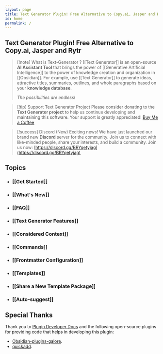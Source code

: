 ```yaml
---
layout: page
title: Text Generator Plugin! Free Alternative to Copy.ai, Jasper and Rytr
id: home
permalink: /
---
```

## Text Generator Plugin! Free Alternative to Copy.ai, Jasper and Rytr

> [!note] What is Text-Generator ?
> [[Text Generator]] is an open-source **AI Assistant Tool** that brings the power of [[Generative Artificial Intelligence]] to the power of  knowledge creation and organization in [[Obsidian]].
>  For example, use [[Text Generator]] to generate ideas, attractive titles, summaries, outlines, and whole paragraphs based on your **knowledge database**. 
>  
>  *The possibilities are endless!*

> [!tip] Support Text Generator Project
> Please consider donating to the **Text Generator project** to help us continue developing and maintaining this software. Your support is greatly appreciated! [Buy Me a Coffee](https://www.buymeacoffee.com/haouarine)

> [!success] Discord (New)
> Exciting news! We have just launched our brand new **Discord** server for the community. Join us to connect with like-minded people, share your interests, and build a community. 
>  Join us now: [https://discord.gg/BRYqetyjag](https://discord.gg/BRYqetyjag)

## Topics
* ### [[Get Started]]
* ### [[What's New]]
* ### [[FAQ]]
* ### [[Text Generator Features]]
* ### [[Considered Context]]
* ### [[Commands]]
* ### [[Frontmatter Configuration]]
* ### [[Templates]]
* ### [[Share a New Template Package]]
* ### [[Auto-suggest]]

## Special Thanks
Thank you to [Plugin Developer Docs](https://marcus.se.net/obsidian-plugin-docs/) and the following open-source plugins for providing code that helps in developing this plugin:
- [Obsidian-plugins-galore](https://github.com/plugins-galore/obsidian-plugins-galore).
- [quickadd](https://github.com/chhoumann/quickadd).